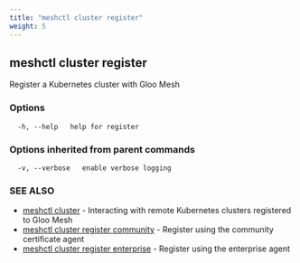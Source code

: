 ```yaml
---
title: "meshctl cluster register"
weight: 5
---
```

## meshctl cluster register

Register a Kubernetes cluster with Gloo Mesh

### Options

```
  -h, --help   help for register
```

### Options inherited from parent commands

```
  -v, --verbose   enable verbose logging
```

### SEE ALSO

* [meshctl cluster](../meshctl_cluster)	 - Interacting with remote Kubernetes clusters registered to Gloo Mesh
* [meshctl cluster register community](../meshctl_cluster_register_community)	 - Register using the community certificate agent
* [meshctl cluster register enterprise](../meshctl_cluster_register_enterprise)	 - Register using the enterprise agent

